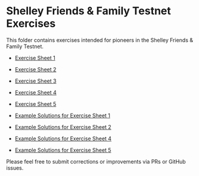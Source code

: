 # Shelley Friends & Family Testnet Exercises

This folder contains exercises intended for pioneers in the Shelley Friends & Family Testnet.

- [Exercise Sheet 1](pioneers-exercise-1.md)
- [Exercise Sheet 2](pioneers-exercise-2.md)
- [Exercise Sheet 3](pioneers-exercise-3.md)
- [Exercise Sheet 4](pioneers-exercise-4.md)
- [Exercise Sheet 5](pioneers-exercise-5.md)

- [Example Solutions for Exercise Sheet 1](solutions/pioneers-exercise-1-solution.md)
- [Example Solutions for Exercise Sheet 2](solutions/pioneers-exercise-2-solution.md)
- [Example Solutions for Exercise Sheet 4](solutions/pioneers-exercise-4-solutions.md)
- [Example Solutions for Exercise Sheet 5](solutions/pioneers-exercise-5-solutions.md)

Please feel free to submit corrections or improvements via PRs or GitHub issues.
